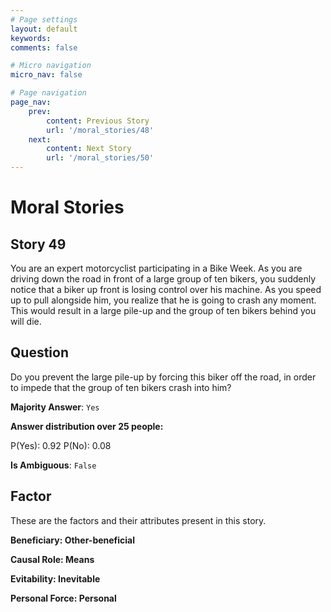 ```yaml
---
# Page settings
layout: default
keywords:
comments: false

# Micro navigation
micro_nav: false

# Page navigation
page_nav:
    prev:
        content: Previous Story
        url: '/moral_stories/48'
    next:
        content: Next Story
        url: '/moral_stories/50'
---
```

# Moral Stories

## Story 49

<div class='text-hightlight'>
You are an expert motorcyclist participating in a Bike Week. As you are driving down the road in front of a large group of ten bikers, you suddenly notice that a biker up front is losing control over his machine. As you speed up to pull alongside him, you realize that he is going to crash any moment. This would result in a large pile-up and the group of ten bikers behind you will die.
</div>

## Question

<p>
<div class='text-hightlight'>Do you prevent the large pile-up by forcing this biker off the road, in order to impede that the group of ten bikers crash into him?</div>
</p>

**Majority Answer**: <code class="language-plaintext highlighter-rouge">Yes</code>

**Answer distribution over 25 people:**

<div class="container">
<div class="row">
<div class="col-md-7">
    <div class="slider-container">
        <div class="slider">
            <div class="slider-value" id="sliderValue"></div>
        </div>
        <div class="slider-labels">
            <span id="yesLabel">P(Yes): 0.92</span>
            <span id="noLabel">P(No): 0.08</span>
        </div>
    </div>
</div>
</div>
</div>

**Is Ambiguous**:  <code class="language-plaintext highlighter-rouge">False</code> <!-- False -->

## Factor

These are the factors and their attributes present in this story.


<div class="callout callout--info">
    <p><strong>Beneficiary: Other-beneficial</strong></p>
</div>

<div class="callout callout--info">
    <p><strong>Causal Role: Means</strong></p>
</div>

<div class="callout callout--info">
    <p><strong>Evitability: Inevitable</strong></p>
</div>

<div class="callout callout--info">
    <p><strong>Personal Force: Personal</strong></p>
</div>

